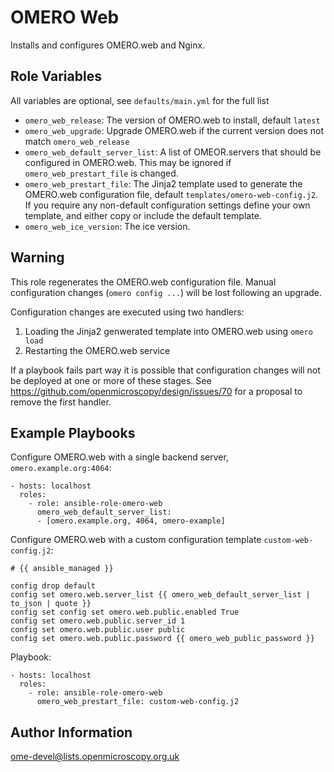 OMERO Web
=========

Installs and configures OMERO.web and Nginx.


Role Variables
--------------

All variables are optional, see `defaults/main.yml` for the full list

- `omero_web_release`: The version of OMERO.web to install, default `latest`
- `omero_web_upgrade`: Upgrade OMERO.web if the current version does not match `omero_web_release`
- `omero_web_default_server_list`: A list of OMEOR.servers that should be configured in OMERO.web.
  This may be ignored if `omero_web_prestart_file` is changed.
- `omero_web_prestart_file`: The Jinja2 template used to generate the OMERO.web configuration file, default `templates/omero-web-config.j2`.
  If you require any non-default configuration settings define your own template, and either copy or include the default template.
- `omero_web_ice_version`: The ice version.

Warning
-------

This role regenerates the OMERO.web configuration file.
Manual configuration changes (`omero config ...`) will be lost following an upgrade.

Configuration changes are executed using two handlers:
1. Loading the Jinja2 genwerated template into OMERO.web using `omero load`
2. Restarting the OMERO.web service

If a playbook fails part way it is possible that configuration changes will not be deployed at one or more of these stages.
See https://github.com/openmicroscopy/design/issues/70 for a proposal to remove the first handler.


Example Playbooks
-----------------

Configure OMERO.web with a single backend server, `omero.example.org:4064`:

    - hosts: localhost
      roles:
        - role: ansible-role-omero-web
          omero_web_default_server_list:
          - [omero.example.org, 4064, omero-example]

Configure OMERO.web with a custom configuration template `custom-web-config.j2`:

    # {{ ansible_managed }}

    config drop default
    config set omero.web.server_list {{ omero_web_default_server_list | to_json | quote }}
    config set config set omero.web.public.enabled True
    config set omero.web.public.server_id 1
    config set omero.web.public.user public
    config set omero.web.public.password {{ omero_web_public_password }}

Playbook:

    - hosts: localhost
      roles:
        - role: ansible-role-omero-web
          omero_web_prestart_file: custom-web-config.j2


Author Information
------------------

ome-devel@lists.openmicroscopy.org.uk
